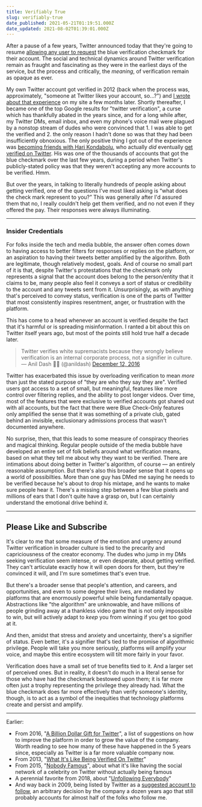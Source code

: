```yaml
---
title: Verifiably True
slug: verifiably-true
date_published: 2021-05-21T01:19:51.000Z
date_updated: 2021-08-02T01:39:01.000Z
---
```


After a pause of a few years, Twitter announced today that they're going to resume [allowing any user to request](https://www.theverge.com/2021/5/20/22435770/twitter-public-verification-program-launch-2021-pronouns-profile) the blue verification checkmark for their account. The social and technical dynamics around Twitter verification remain as fraught and fascinating as they were in the earliest days of the service, but the process and critically, the *meaning*, of verification remain as opaque as ever.

My own Twitter account got verified in 2012 (back when the process was, approximately, "someone at Twitter likes your account, so...?") and [I wrote about that experience](__GHOST_URL__/2013/03/01/what_its_like_being_verified_on_twitter/) on my site a few months later. Shortly thereafter, I became one of the top Google results for "twitter verification", a curse which has thankfully abated in the years since, and for a long while after, my Twitter DMs, email inbox, and even my phone's voice mail were plagued by a nonstop stream of dudes who were convinced that 1. I was able to get the verified and 2. the only reason I hadn't done so was that they had been insufficiently obnoxious. The only positive thing I got out of the experience was [becoming friends with Hari Kondabolu](https://www.youtube.com/watch?v=BQlY2wbZsjk&amp;feature=emb_title), who actually *did* eventually [get verified on Twitter](https://twitter.com/harikondabolu). His was one of the thousands of accounts that got the blue checkmark over the last few years, during a period when Twitter's publicly-stated policy was that they weren't accepting any more accounts to be verified. Hmm.

But over the years, in talking to literally hundreds of people asking about getting verified, one of the questions I’ve most liked asking is “what does the check mark represent to you?” This was generally after I'd assured them that no, I really couldn't help get them verified, and no not even if they offered the pay. Their responses were always illuminating.

---

### Insider Credentials

For folks inside the tech and media bubble, the answer often comes down to having access to better filters for responses or replies on the platform, or an aspiration to having their tweets better amplified by the algorithm. Both are legitimate, though relatively modest, goals. And of course no small part of it is that, despite Twitter's protestations that the checkmark only represents a signal that the account does belong to the person/entity that it claims to be, many people also feel it conveys a sort of status or credibility to the account and any tweets sent from it. Unsurprisingly, as with anything that's perceived to convey status, verification is one of the parts of Twitter that most consistently inspires resentment, anger, or frustration with the platform.

This has come to a head whenever an account is verified despite the fact that it's harmful or is spreading misinformation. I ranted a bit about this on Twitter itself years ago, but most of the points still hold true half a decade later.

> Twitter verifies white supremacists because they wrongly believe verification is an internal corporate process, not a signifier in culture.
> &mdash; Anil Dash 💉💉 (@anildash) [December 12, 2016](https://twitter.com/anildash/status/808427748154712064?ref_src=twsrc%5Etfw)

Twitter has exacerbated this issue by overloading verification to mean *more* than just the stated purpose of "they are who they say they are". Verified users got access to a set of small, but meaningful, features like more control over filtering replies, and the ability to post longer videos. Over time, most of the features that were exclusive to verified accounts got shared out with all accounts, but the fact that there were Blue Check-Only features only amplified the sense that it was something of a private club, gated behind an invisible, exclusionary admissions process that wasn't documented anywhere.

No surprise, then, that this leads to some measure of conspiracy theories and magical thinking. Regular people outside of the media bubble have developed an entire set of folk beliefs around what verification means, based on what they tell me about why they want to be verified. There are intimations about doing better in Twitter's algorithm, of course — an entirely reasonable assumption. But there's also this broader sense that it opens up a world of possibilties. More than one guy has DMed me saying he needs to be verified because he's about to drop his mixtape, and he wants to make sure people hear it. There's a missing step between a few blue pixels and millions of ears that I don't quite have a grasp on, but I can certainly understand the emotional drive behind it.

---

## Please Like and Subscribe

It's clear to me that some measure of the emotion and urgency around Twitter verification in broader culture is tied to the precarity and capriciousness of the creator economy. The dudes who jump in my DMs seeking verification seem intense, or even desperate, about getting verified. They can't articulate exactly how it will open doors for them, but they're convinced it will, and I'm sure sometimes that's even true.

But there's a broader sense that people's attention, and careers, and opportunities, and even to some degree their lives, are mediated by platforms that are enormously powerful while being fundamentally opaque. Abstractions like "the algorithm" are unknowable, and have millions of people grinding away at a thankless video game that is not only impossible to win, but will actively adapt to *keep* you from winning if you get too good at it.

And then, amidst that stress and anxiety and uncertainty, there's a signifier of status. Even better, it's a signifier that's tied to the promise of algorithmic privilege. People will take you more seriously, platforms will amplify your voice, and maybe this entire ecosystem will tilt more fairly in your favor.

Verification does have a small set of true benefits tied to it. And a larger set of perceived ones. But in reality, it doesn't do much in a literal sense for those who have had the checkmark bestowed upon them; it is far more often just a trophy representing the privilege they already had. What the blue checkmark does far more effectively than verify someone's identity, though, is to act as a symbol of the inequities that technology platforms create and persist and amplify. 

---

Earlier:

- From 2016, "[A Billion Dollar Gift for Twitter](__GHOST_URL__/2016/12/30/a-billion-dollar-gift-for-twitter/)", a list of suggestions on how to improve the platform in order to grow the value of the company. Worth reading to see how many of these have happened in the 5 years since, especially as Twitter is a far more valuable company now.
- From 2013, "[What It's Like Being Verified On Twitter](__GHOST_URL__/2013/03/01/what_its_like_being_verified_on_twitter/)"
- From 2015, "[Nobody Famous](__GHOST_URL__/2015/05/24/nobody_famous/)", about what it's like having the social network of a celebrity on Twitter without actually being famous
- A perennial favorite from 2018, about "[Unfollowing Everybody](__GHOST_URL__/2018/07/13/unfollowing-everybody/)"
- And way back in 2009, being listed by Twitter as a [suggested account to follow](__GHOST_URL__/2009/12/29/life_on_the_list/), an arbitrary decision by the company a dozen years ago that still probably accounts for almost half of the folks who follow me.
